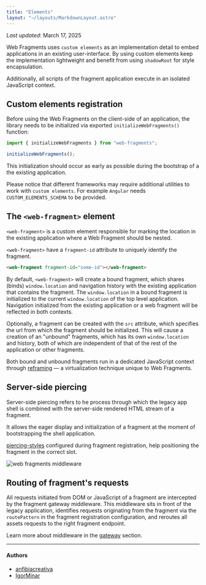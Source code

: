 ```yaml
---
title: "Elements"
layout: "~/layouts/MarkdownLayout.astro"
---
```


_Last updated_: March 17, 2025

Web Fragments uses `custom elements` as an implementation detail to embed applications in an existing user-interface. By using custom elements keep the implementation lightweight and benefit from using `shadowRoot` for style encapsulation.

Additionally, all scripts of the fragment application execute in an isolated JavaScript context.

## Custom elements registration

Before using the Web Fragments on the client-side of an application, the library needs to be initialized via exported `initializeWebFragments()` function:

```javascript
import { initializeWebFragments } from "web-fragments";

initializeWebFragments();
```

This initialization should occur as early as possible during the bootstrap of a the existing application.

Please notice that different frameworks may require additional utilities to work with `custom elements`. For example `Angular` needs `CUSTOM_ELEMENTS_SCHEMA` to be provided.

## The `<web-fragment>` element

`<web-fragment>` is a custom element responsible for marking the location in the existing application where a Web Fragment should be nested.

`<web-fragment>` have a `fragment-id` attribute to uniquely identify the fragment.

```html
<web-fragment fragment-id="some-id"></web-fragment>
```

By default, `<web-fragment>` will create a bound fragment, which shares (binds) `window.location` and navigation history with the existing application that contains the fragment.
The `window.location` in a bound fragment is initialized to the current `window.location` of the top level application.
Navigation initialized from the existing application or a web fragment will be reflected in both contexts.

Optionally, a fragment can be created with the `src` attribute, which specifies the url from which the fragment should be initialized.
This will cause a creation of an "unbound" fragments, which has its own `window.location` and history, both of which are independent of that of the rest of the application or other fragments.

Both bound and unbound fragments run in a dedicated JavaScript context through [reframing](./reframing.md) — a virtualization technique unique to Web Fragments.

## Server-side piercing

Server-side piercing refers to he process through which the legacy app shell is combined with the server-side rendered HTML stream of a fragment.

It allows the eager display and initialization of a fragment at the moment of bootstrapping the shell application.

[piercing-styles](./glossary#eager-rendering-piercing) configured during fragment registration, help positioning the fragment in the correct slot.

![web fragments middleware](../../assets/images/wf-middleware.drawio.png)

## Routing of fragment's requests

All requests initiated from DOM or JavaScript of a fragment are intercepted by the fragment gateway middleware.
This middleware sits in front of the legacy application, identifies requests originating from the fragment via the `routePattern` in the fragment registration configuration, and reroutes all assets requests to the right fragment endpoint.

Learn more about middleware in the [gateway](./gateway) section.

---

#### Authors

<ul class="authors">
    <li class="author"><a href="https://github.com/anfibiacreativa">anfibiacreativa</a></li>
    <li class="author"><a href="https://github.com/igorminar">IgorMinar</a></li>
</ul>

